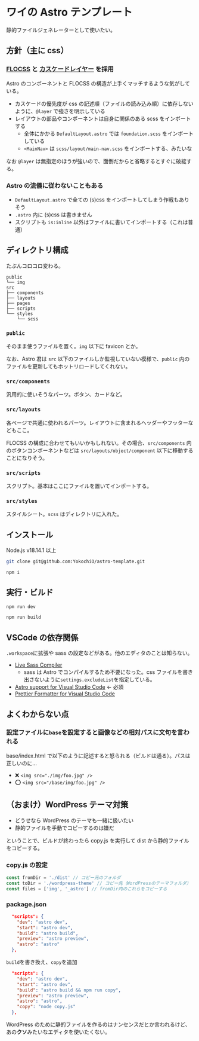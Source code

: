 # ワイの Astro テンプレート

静的ファイルジェネレーターとして使いたい。

## 方針（主に css）

### [FLOCSS](https://github.com/hiloki/flocss) と [カスケードレイヤー](https://developer.mozilla.org/ja/docs/Learn/CSS/Building_blocks/Cascade_layers) を採用

Astro のコンポーネントと FLOCSS の構造が上手くマッチするような気がしている。

- カスケードの優先度が css の記述順（ファイルの読み込み順）に依存しないように、`@layer` で強さを明示している
- レイアウトの部品やコンポーネントは自身に関係のある scss をインポートする
  - 全体にかかる `DefaultLayout.astro` では `foundation.scss` をインポートしている
  - `<MainNav>` は `scss/layout/main-nav.scss` をインポートする、みたいな

なお `@layer` は無指定のほうが強いので、面倒だからと省略するとすぐに破綻する。

### Astro の流儀に従わないこともある

- `DefaultLayout.astro` で全ての (s)css をインポートしてしまう作戦もありそう
- `.astro` 内に (s)css は書きません
- スクリプトも `is:inline` 以外はファイルに書いてインポートする（これは普通）

## ディレクトリ構成

たぶんコロコロ変わる。

```
public
└── img
src
├── components
├── layouts
├── pages
├── scripts
└── styles
    └── scss
```

### `public`

そのまま使うファイルを置く。`img` 以下に favicon とか。

なお、Astro 君は `src` 以下のファイルしか監視していない模様で、`public` 内のファイルを更新してもホットリロードしてくれない。

### `src/components`

汎用的に使いそうなパーツ。ボタン、カードなど。

### `src/layouts`

各ページで共通に使われるパーツ。レイアウトに含まれるヘッダーやフッターなどもここ。

FLOCSS の構成に合わせてもいいかもしれない。その場合、`src/components` 内のボタンコンポーネントなどは `src/layouts/object/component` 以下に移動することになりそう。

### `src/scripts`

スクリプト。基本はここにファイルを置いてインポートする。

### `src/styles`

スタイルシート。`scss` はディレクトリに入れた。

## インストール

Node.js v18.14.1 以上

```sh
git clone git@github.com:YokochiO/astro-template.git
```

```sh
npm i
```

## 実行・ビルド

```sh
npm run dev
```

```sh
npm run build
```

## VSCode の依存関係

`.workspace`に拡張や sass の設定などがある。他のエディタのことは知らない。

- [Live Sass Compiler](https://marketplace.visualstudio.com/items?itemName=glenn2223.live-sass)
  - sass は Astro でコンパイルするため不要になった。css ファイルを書き出さないように`settings.excludeList`を指定している。
- [Astro support for Visual Studio Code](https://marketplace.visualstudio.com/items?itemName=astro-build.astro-vscode) ← 必須
- [Prettier Formatter for Visual Studio Code](https://marketplace.visualstudio.com/items?itemName=esbenp.prettier-vscode)

## よくわからない点

### 設定ファイルに`base`を設定すると画像などの相対パスに文句を言われる

base/index.html で以下のように記述すると怒られる（ビルドは通る）。パスは正しいのに…

- ❌ `<img src="./img/foo.jpg" />`
- ⭕ `<img src="/base/img/foo.jpg" />`

## （おまけ）WordPress テーマ対策

- どうせなら WordPress のテーマも一緒に扱いたい
- 静的ファイルを手動でコピーするのは嫌だ

ということで、ビルドが終わったら copy.js を実行して dist から静的ファイルをコピーする。

### copy.js の設定

```js
const fromDir = './dist' // コピー元のフォルダ
const toDir = './wordpress-theme' // コピー先（WordPressのテーマフォルダ）
const files = ['img', '_astro'] // fromDir内のこれらをコピーする
```

### package.json

```before.json
  "scripts": {
    "dev": "astro dev",
    "start": "astro dev",
    "build": "astro build",
    "preview": "astro preview",
    "astro": "astro"
  },
```

`build`を書き換え、`copy`を追加

```after.json
  "scripts": {
    "dev": "astro dev",
    "start": "astro dev",
    "build": "astro build && npm run copy",
    "preview": "astro preview",
    "astro": "astro",
    "copy": "node copy.js"
  },
```

WordPress のために静的ファイルを作るのはナンセンスだとか言われるけど、あの**クソ**みたいなエディタを使いたくない。
